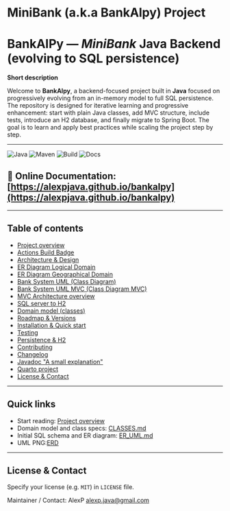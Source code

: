 # MiniBank (a.k.a BankAlpy) Project
# BankAlPy — *MiniBank* Java Backend (evolving to SQL persistence)


**Short description**  

Welcome to **BankAlpy**, a backend-focused project built in **Java** focused on progressively evolving from an in-memory model to full SQL persistence. The repository is designed for iterative learning and progressive enhancement: start with plain Java classes, add MVC structure, include tests, introduce an H2 database, and finally migrate to Spring Boot.
The goal is to learn and apply best practices while scaling the project step by step.

---

![Java](https://img.shields.io/badge/Java-17-orange)
![Maven](https://img.shields.io/badge/Maven-3.8+-blue)
![Build](https://github.com/AlexPJava/BankAlpy/actions/workflows/ci.yml/badge.svg)
![Docs](https://img.shields.io/badge/docs-built%20with%20Quarto-green)

📘 **Online Documentation:**
[https://alexpjava.github.io/bankalpy](https://alexpjava.github.io/bankalpy)
---

---

## Table of contents
- [Project overview](docs/overview.md)
- [Actions Build Badge](docs/actions-build-badge.md)
- [Architecture & Design](docs/architecture.md)
- [ER Diagram Logical Domain](docs/logical-domain.md)
- [ER Diagram Geographical Domain](docs/geographical-domain.md)
- [Bank System UML (Class Diagram)](docs/bank-system-uml.md)
- [Bank System UML MVC (Class Diagram MVC)](docs/bank-system-uml-MVC.md)
- [MVC Architecture overview](docs/MVC-architecture-overview_v1.md)
- [SQL server to H2 ](docs/sqlserver-to-H2.md)
- [Domain model (classes)](docs/CLASSES.md)
- [Roadmap & Versions](docs/ROADMAP.md)
- [Installation & Quick start](docs/INSTALLATION.md)
- [Testing](docs/TESTING.md)
- [Persistence & H2](docs/persistence.md)
- [Contributing](docs/CONTRIBUTING.md)
- [Changelog](docs/changelog.md)
- [Javadoc "A small explanation"](docs/javadoc-readme.md)
- [Quarto project](docs/quarto-project.md)
- [License & Contact](#license--contact)


---

## Quick links
- Start reading: [Project overview](docs/overview.md)
- Domain model and class specs: [CLASSES.md](docs/clases.md)
- Initial SQL schema and ER diagram: [ER_UML.md](docs/bank-system-uml.md)
- UML PNG:[ERD](docs/erd.png)

---

## License & Contact
Specify your license (e.g. `MIT`) in `LICENSE` file.

Maintainer / Contact: AlexP alexp.java@gmail.com
